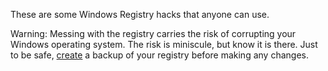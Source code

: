These are some Windows Registry hacks that anyone can use.

Warning: Messing with the registry carries the risk of corrupting your Windows operating system. The risk is miniscule, but know it is there.
Just to be safe, [create](https://support.microsoft.com/en-us/topic/how-to-back-up-and-restore-the-registry-in-windows-855140ad-e318-2a13-2829-d428a2ab0692 "create title") a backup of your registry before making any changes.
